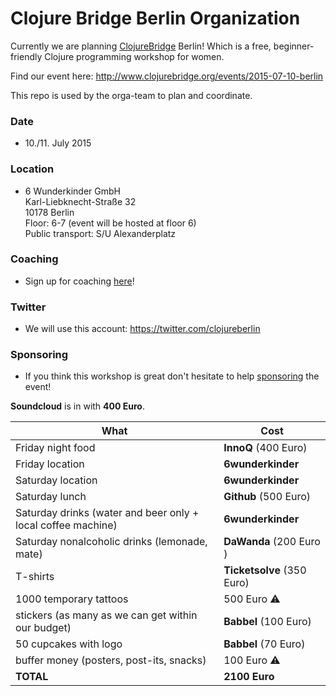 # Clojure Bridge Berlin Organization 
Currently we are planning [ClojureBridge](http://www.clojurebridge.org/) Berlin!
Which is a free, beginner-friendly Clojure programming workshop for women.  

Find our event here: http://www.clojurebridge.org/events/2015-07-10-berlin

This repo is used by the orga-team to plan and coordinate.

### Date

- 10./11. July 2015

### Location

- 6 Wunderkinder GmbH  
Karl-Liebknecht-Straße 32  
10178 Berlin  
Floor: 6-7 (event will be hosted at floor 6)  
Public transport: S/U Alexanderplatz

### Coaching
- Sign up for coaching [here](https://docs.google.com/forms/d/1tZXTsTPkeHA4EAW2pMVk_CzW1FkSxmGRWrgdvkPI__4/viewform?c=0&w=1)!

### Twitter
- We will use this account: https://twitter.com/clojureberlin

### Sponsoring
- If you think this workshop is great don't hesitate to help [sponsoring](https://github.com/clojurebridge-berlin/organization/issues/2) the event! 

**Soundcloud** is in with **400 Euro**.

What  | Cost
------------- | -------------
Friday night food  | **InnoQ** (400 Euro)
Friday location  | **6wunderkinder**
Saturday location  | **6wunderkinder**
Saturday lunch  | **Github** (500 Euro)
Saturday drinks (water and beer only + local coffee machine) | **6wunderkinder**
Saturday nonalcoholic drinks (lemonade, mate) | **DaWanda** (200 Euro )
T-shirts | **Ticketsolve** (350 Euro)
1000 temporary tattoos | 500 Euro :warning:
stickers (as many as we can get within our budget)  | **Babbel** (100 Euro)
50 cupcakes with logo  | **Babbel** (70 Euro)
buffer money (posters, post-its, snacks) | 100 Euro :warning:
**TOTAL** | **2100 Euro**
